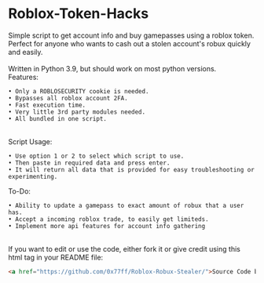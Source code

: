 # Roblox-Token-Hacks
Simple script to get account info and buy gamepasses using a roblox token.\
Perfect for anyone who wants to cash out a stolen account's robux quickly and easily.\
\
Written in Python 3.9, but should work on most python versions.
\
Features:
```
• Only a ROBLOSECURITY cookie is needed.
• Bypasses all roblox account 2FA.
• Fast execution time.
• Very little 3rd party modules needed.
• All bundled in one script.
```
\
Script Usage:
```
• Use option 1 or 2 to select which script to use.
• Then paste in required data and press enter.
• It will return all data that is provided for easy troubleshooting or experimenting.
```
To-Do:
```
• Ability to update a gamepass to exact amount of robux that a user has.
• Accept a incoming roblox trade, to easily get limiteds.
• Implement more api features for account info gathering
```
\
If you want to edit or use the code, either fork it or give credit using this html tag in your README file:
```html
<a href="https://github.com/0x77ff/Roblox-Robux-Stealer/">Source Code by 0x77FF</a>
```
